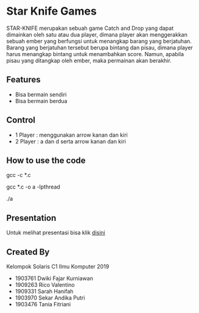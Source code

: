 # Star Knife Games

STAR-KNIFE merupakan sebuah game Catch and Drop yang dapat dimainkan oleh satu atau dua player, dimana player akan menggerakkan sebuah ember yang berfungsi untuk menangkap barang yang berjatuhan. Barang yang berjatuhan tersebut berupa bintang dan pisau, dimana player harus menangkap bintang untuk menambahkan score. Namun, apabila pisau yang ditangkap oleh ember, maka permainan akan berakhir.

## Features

- Bisa bermain sendiri
- Bisa bermain berdua

## Control

- 1 Player : menggunakan arrow kanan dan kiri
- 2 Player : a dan d serta arrow kanan dan kiri

## How to use the code

gcc -c \*.c

gcc \*.c -o a -lpthread

./a

## Presentation

Untuk melihat presentasi bisa klik [disini](https://docs.google.com/presentation/d/1N8zloH2V4VSssiJRSg2tQjjanWyz_N7delpaWLB2lJQ/edit?usp=sharing)

## Created By

Kelompok Solaris C1 Ilmu Komputer 2019

- 1903761 Dwiki Fajar Kurniawan
- 1909263 Rico Valentino
- 1909331 Sarah Hanifah
- 1903970 Sekar Andika Putri
- 1903476 Tania Fitriani

